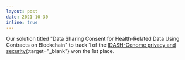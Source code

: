 ```yaml
---
layout: post
date: 2021-10-30
inline: true
---
```


Our solution titled "Data Sharing Consent for Health-Related Data Using Contracts on Blockchain" to track 1 of the [IDASH-Genome privacy and security](http://www.humangenomeprivacy.org/2021/){:target="\_blank"} won the 1st place.